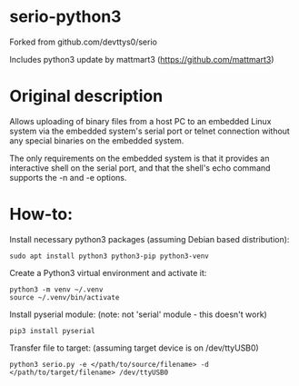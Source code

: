 # serio-python3

Forked from github.com/devttys0/serio

Includes python3 update by mattmart3 (https://github.com/mattmart3)

# Original description

Allows uploading of binary files from a host PC to an embedded Linux system via the embedded system's serial port or telnet connection without any special binaries on the embedded system.

The only requirements on the embedded system is that it provides an interactive shell on the serial port, and that the shell's echo command supports the -n and -e options.


# How-to:

Install necessary python3 packages (assuming Debian based distribution):
```
sudo apt install python3 python3-pip python3-venv
```
Create a Python3 virtual environment and activate it:
```
python3 -m venv ~/.venv
source ~/.venv/bin/activate
```
Install pyserial module:  (note: not 'serial' module - this doesn't work)
```
pip3 install pyserial
```

Transfer file to target:  (assuming target device is on /dev/ttyUSB0)
```
python3 serio.py -e </path/to/source/filename> -d </path/to/target/filename> /dev/ttyUSB0
```
